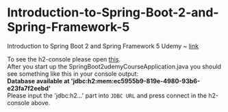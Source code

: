 # Introduction-to-Spring-Boot-2-and-Spring-Framework-5
Introduction to Spring Boot 2 and Spring Framework 5 Udemy ~ [link](https://www.udemy.com/course/introduction-to-spring-boot-2-and-spring-framework-5/) 

To see the h2-console please open [this](http://localhost:8080/h2-console/).  
After you start up the SpringBoot2udemyCourseApplication.java you should see something like this in your console output:  
**Database available at 'jdbc:h2:mem:ec5955b9-819e-4980-93b6-e23fa7f2eebd'**  
Please input the 'jdbc:h2...' part into `JDBC URL` and press connect in the h2-console above.  
